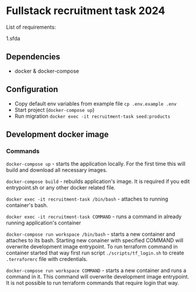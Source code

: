 # Fullstack recruitment task 2024

List of requirements:

1.sfda

## Dependencies

- docker & docker-compose

## Configuration

- Copy default env variables from example file `cp .env.example .env`
- Start project (`docker-compose up`)
- Run migration `docker exec -it recruitment-task seed:products`

## Development docker image

### Commands

`docker-compose up` - starts the application locally. For the first time this will build and download all necessary images.

`docker-compose build` - rebuilds application's image. It is required if you edit entrypoint.sh or any other docker related file.

`docker exec -it recruitment-task /bin/bash` - attaches to running container's bash.

`docker exec -it recruitment-task COMMAND` - runs a command in already running application's container

`docker-compose run workspace /bin/bash` - starts a new container and attaches to its bash.
Starting new conainer with specified COMMAND will overwrite development image entrypoint.
To run terraform command in container started that way first run script `./scripts/tf_login.sh` to create `.terraformrc` file with credentials.

`docker-compose run workspace COMMAND` - starts a new container and runs a command in it. This command will overwrite development image entrypoint.
It is not possible to run terraform commands that require login that way.
